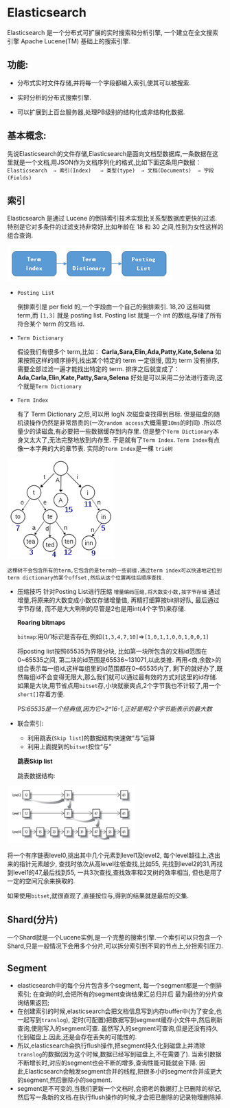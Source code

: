 # Elasticsearch

Elasticsearch 是一个分布式可扩展的实时搜索和分析引擎,
一个建立在全文搜索引擎 Apache Lucene(TM) 基础上的搜索引擎.

## 功能:

* 分布式实时文件存储,并将每一个字段都编入索引,使其可以被搜索.

* 实时分析的分布式搜索引擎.

* 可以扩展到上百台服务器,处理PB级别的结构化或非结构化数据.

## 基本概念:

先说Elasticsearch的文件存储,Elasticsearch是面向文档型数据库,一条数据在这里就是一个文档,用JSON作为文档序列化的格式,比如下面这条用户数据：
`Elasticsearch  ⇒ 索引(Index)   ⇒ 类型(type)  ⇒ 文档(Documents)  ⇒ 字段(Fields)  
`

## 索引

Elasticsearch 是通过 Lucene 的倒排索引技术实现比关系型数据库更快的过滤.
特别是它对多条件的过滤支持非常好,比如年龄在 18 和 30 之间,性别为女性这样的组合查询.

![](../../assets/img/ElasticsearchTermIndex.jpg)

* `Posting List`
    
    倒排索引是 per field 的,一个字段由一个自己的倒排索引.
    18,20 这些叫做 term,而 `[1,3]` 就是 posting list.
    Posting list 就是一个 int 的数组,存储了所有符合某个 term 的文档 id.

* `Term Dictionary`

    假设我们有很多个 term,比如：
    **Carla,Sara,Elin,Ada,Patty,Kate,Selena**
    如果按照这样的顺序排列,找出某个特定的 term 一定很慢,
    因为 term 没有排序,需要全部过滤一遍才能找出特定的 term.
    排序之后就变成了：
    **Ada,Carla,Elin,Kate,Patty,Sara,Selena**
    好处是可以采用二分法进行查询,这个就是`Term Dictionary`

* `Term Index`

    有了 Term Dictionary 之后,可以用 logN 次磁盘查找得到目标.
    但是磁盘的随机读操作仍然是非常昂贵的(一次`random access`大概需要`10ms`的时间)
    .所以尽量少的读磁盘,有必要把一些数据缓存到内存里.
    但是整个`Term Dictionary`本身又太大了,无法完整地放到内存里.
    于是就有了`Term Index`.
    `Term Index`有点像一本字典的大的章节表.
    实际的`Term Index`是一棵 `trie树`
    
![`FST`,`Finite State Transducers`,有穷状态转换器](../../assets/img/Elasticsearch_Trie.png) 

    这棵树不会包含所有的term,它包含的是term的一些前缀.通过term index可以快速地定位到term dictionary的某个offset,然后从这个位置再往后顺序查找.
    
* 压缩技巧
    针对Posting List进行压缩
    `增量编码压缩,将大数变小数,按字节存储`
    通过增量,将原来的大数变成小数仅存储增量值,
    再精打细算按bit排好队,
    最后通过字节存储,
    而不是大大咧咧的尽管是2也是用int(4个字节)来存储.
    
    **Roaring bitmaps**
    
    `bitmap`:用0/1标识是否存在,例如`[1,3,4,7,10]`=>`[1,0,1,1,0,0,1,0,0,1]`
    
    将posting list按照65535为界限分块,
    比如第一块所包含的文档id范围在0\~65535之间,
    第二块的id范围是65536\~131071,以此类推.
    再用<商,余数>的组合表示每一组id,这样每组里的id范围都在0\~65535内了,
    剩下的就好办了,既然每组id不会变得无限大,那么我们就可以通过最有效的方式对这里的id存储.
    如果是大块,用节省点用`bitset`存,小块就豪爽点,2个字节我也不计较了,用一个`short[]`存着方便.
    
    PS:*65535是一个经典值,因为它=2^16-1,正好是用2个字节能表示的最大数*
    
* 联合索引:
    * 利用跳表(`Skip list`)的数据结构快速做“与”运算
    * 利用上面提到的`bitset`按位“与”
    
    **跳表Skip list**
    
    跳表数据结构:

![](../../assets/img/Elasticsearch_skiplist.png)

将一个有序链表level0,挑出其中几个元素到level1及level2,
每个level越往上,选出来的指针元素越少,
查找时依次从高level往低查找,比如55,
先找到level2的31,再找到level1的47,最后找到55,
一共3次查找,查找效率和2叉树的效率相当,
但也是用了一定的空间冗余来换取的.

如果使用`bitset`,就很直观了,直接按位与,得到的结果就是最后的交集.

## Shard(分片)

一个Shard就是一个Lucene实例,是一个完整的搜索引擎.一个索引可以只包含一个Shard,只是一般情况下会用多个分片,可以拆分索引到不同的节点上,分担索引压力.



## Segment

* elasticsearch中的每个分片包含多个segment,
每一个segment都是一个倒排索引;
在查询的时,会把所有的segment查询结果汇总归并后
最为最终的分片查询结果返回; 
* 在创建索引的时候,elasticsearch会把文档信息写到内存buffer中(为了安全,也一起写到`translog`),
定时(可配置)把数据写到segment缓存小文件中,然后刷新查询,使刚写入的segment可查. 
虽然写入的segment可查询,但是还没有持久化到磁盘上.因此,还是会存在丢失的可能性的. 
* 所以,elasticsearch会执行flush操作,把segment持久化到磁盘上并清除`translog`的数据(因为这个时候,数据已经写到磁盘上,不在需要了). 
当索引数据不断增长时,对应的segment也会不断的增多,查询性能可能就会下降.
因此,Elasticsearch会触发segment合并的线程,把很多小的segment合并成更大的segment,然后删除小的segment. 
* segment是不可变的,当我们更新一个文档时,会把老的数据打上已删除的标记,
然后写一条新的文档.在执行flush操作的时候,才会把已删除的记录物理删除掉.



    
    
    


    

    
    
    
















